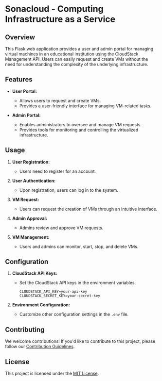 # Sonacloud - Computing Infrastructure as a Service

## Overview

This Flask web application provides a user and admin portal for managing virtual machines in an educational institution using the CloudStack Management API. Users can easily request and create VMs without the need for understanding the complexity of the underlying infrastructure.

## Features

- **User Portal:**
  - Allows users to request and create VMs.
  - Provides a user-friendly interface for managing VM-related tasks.

- **Admin Portal:**
  - Enables administrators to oversee and manage VM requests.
  - Provides tools for monitoring and controlling the virtualized infrastructure.

## Usage

1. **User Registration:**
   - Users need to register for an account.

2. **User Authentication:**
   - Upon registration, users can log in to the system.

3. **VM Request:**
   - Users can request the creation of VMs through an intuitive interface.

4. **Admin Approval:**
   - Admins review and approve VM requests.

5. **VM Management:**
   - Users and admins can monitor, start, stop, and delete VMs.

## Configuration

1. **CloudStack API Keys:**
   - Set the CloudStack API keys in the environment variables.
     ```env
     CLOUDSTACK_API_KEY=your-api-key
     CLOUDSTACK_SECRET_KEY=your-secret-key
     ```

2. **Environment Configuration:**
   - Customize other configuration settings in the `.env` file.

## Contributing

We welcome contributions! If you'd like to contribute to this project, please follow our [Contribution Guidelines](CONTRIBUTING.md).

## License

This project is licensed under the [MIT License](LICENSE).
